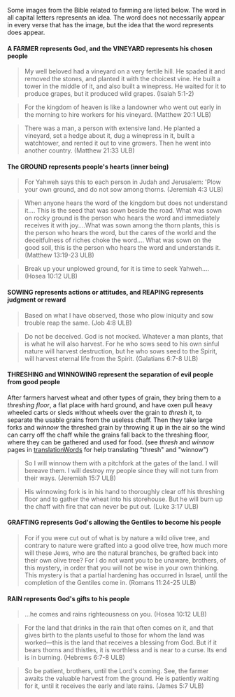 
Some images from the Bible related to farming are listed below. The word in all capital letters represents an idea. The word does not necessarily appear in every verse that has the image, but the idea that the word represents does appear.


#### A FARMER represents God, and the VINEYARD represents his chosen people
> My well beloved had a vineyard on a very fertile hill.
> He spaded it and removed the stones, and planted it with the choicest vine.
> He built a tower in the middle of it, and also built a winepress.
> He waited for it to produce grapes, but it produced wild grapes. (Isaiah 5:1-2)

<blockquote> For the kingdom of heaven is like a landowner who went out early in the morning to hire workers for his vineyard. (Matthew 20:1 ULB)</blockquote>

> There was a man, a person with extensive land. He planted a vineyard, set a hedge about it, dug a winepress in it, built a watchtower, and rented it out to vine growers. Then he went into another country. (Matthew 21:33 ULB)

#### The GROUND represents people's hearts (inner being)
> For Yahweh says this to each person in Judah and Jerusalem: 'Plow your own ground,
> and do not sow among thorns. (Jeremiah 4:3 ULB)

<blockquote>When anyone hears the word of the kingdom but does not understand it.... This is the seed that was sown beside the road. What was sown on rocky ground is the person who hears the word and immediately receives it with joy....What was sown among the thorn plants, this is the person who hears the word, but the cares of the world and the deceitfulness of riches choke the word.... What was sown on the good soil, this is the person who hears the word and understands it. (Matthew 13:19-23 ULB)</blockquote>

> Break up your unplowed ground,
> for it is time to seek Yahweh.... (Hosea 10:12 ULB)

#### SOWING represents actions or attitudes, and REAPING represents judgment or reward
> Based on what I have observed, those who plow iniquity
> and sow trouble reap the same. (Job 4:8 ULB)

> Do not be deceived. God is not mocked. Whatever a man plants, that is what he will also harvest. For he who sows seed to his own sinful nature will harvest destruction, but he who sows seed to the Spirit, will harvest eternal life from the Spirit. (Galatians 6:7-8 ULB)

#### THRESHING and WINNOWING represent the separation of evil people from good people
After farmers harvest wheat and other types of grain, they bring them to a _threshing floor_, a flat place with hard ground, and have oxen pull heavy wheeled carts or sleds without wheels over the grain to _thresh_ it, to separate the usable grains from the useless chaff. Then they take large forks and _winnow_ the threshed grain by throwing it up in the air so the wind can carry off the chaff while the grains fall back to the threshing floor, where they can be gathered and used for food. (see *thresh* and *winnow* pages in [translationWords](https://unfoldingword.org/en/?resource=translation-words) for help translating "thresh" and "winnow")

> So I will winnow them with a pitchfork at the gates of the land. I will bereave them. I will destroy my people since they will not turn from their ways. (Jeremiah 15:7 ULB)


<blockquote> His winnowing fork is in his hand to thoroughly clear off his threshing floor and to gather the wheat into his storehouse. But he will burn up the chaff with fire that can never be put out. (Luke 3:17 ULB)</blockquote>

#### GRAFTING represents God's allowing the Gentiles to become his people
> For if you were cut out of what is by nature a wild olive tree, and contrary to nature were grafted into a good olive tree, how much more will these Jews, who are the natural branches, be grafted back into their own olive tree? For I do not want you to be unaware, brothers, of this mystery, in order that you will not be wise in your own thinking. This mystery is that a partial hardening has occurred in Israel, until the completion of the Gentiles come in. (Romans 11:24-25 ULB)

#### RAIN represents God's gifts to his people
> ...he comes and rains righteousness on you. (Hosea 10:12 ULB)


<blockquote>For the land that drinks in the rain that often comes on it, and that gives birth to the plants useful to those for whom the land was worked—this is the land that receives a blessing from God. But if it bears thorns and thistles, it is worthless and is near to a curse. Its end is in burning. (Hebrews 6:7-8 ULB)</blockquote>


> So be patient, brothers, until the Lord's coming. See, the farmer awaits the valuable harvest from the ground. He is patiently waiting for it, until it receives the early and late rains.  (James 5:7 ULB)
